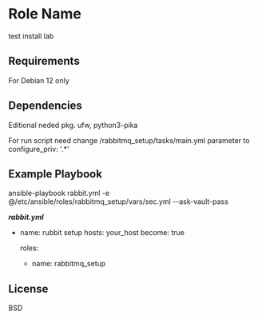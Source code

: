 Role Name
=========
test install lab

Requirements
------------

For Debian 12 only

Dependencies
------------

Editional neded pkg. ufw, python3-pika

For run script need change  /rabbitmq_setup/tasks/main.yml parameter to configure_priv: '.*' 

Example Playbook
----------------

ansible-playbook rabbit.yml -e @/etc/ansible/roles/rabbitmq_setup/vars/sec.yml --ask-vault-pass

_____rabbit.yml_____

- name: rubbit setup
  hosts: your_host
  become: true

  roles:
    - name: rabbitmq_setup

License
-------

BSD
